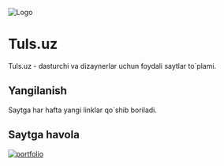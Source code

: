 ![Logo](https://emojipedia-us.s3.dualstack.us-west-1.amazonaws.com/thumbs/160/apple/285/toolbox_1f9f0.png)


# Tuls.uz

Tuls.uz - dasturchi va dizaynerlar uchun foydali saytlar to`plami.


## Yangilanish

Saytga har hafta yangi linklar qo`shib boriladi. 
## Saytga havola
[![portfolio](https://img.shields.io/badge/Tuls.uz-000?style=for-the-badge&logo=&logoColor=white)](https://tuls.uz/)

